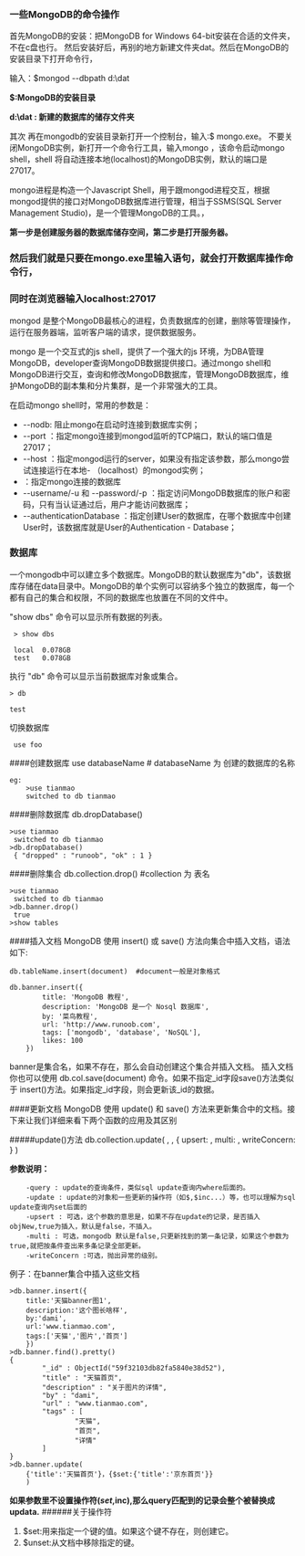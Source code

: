 ### 一些MongoDB的命令操作
   首先MongoDB的安装：把MongoDB for Windows 64-bit安装在合适的文件夹，不在c盘也行。
 然后安装好后，再别的地方新建文件夹dat。然后在MongoDB的安装目录下打开命令行，

 输入：$mongod --dbpath d:\dat

 **$:MongoDB的安装目录**

 **d:\dat  :  新建的数据库的储存文件夹**


 其次 再在mongodb的安装目录新打开一个控制台，输入:$ mongo.exe。	不要关闭MongoDB实例，新打开一个命令行工具，输入mongo ，该命令启动mongo shell，shell 将自动连接本地(localhost)的MongoDB实例，默认的端口是27017。

mongo进程是构造一个Javascript Shell，用于跟mongod进程交互，根据mongod提供的接口对MongoDB数据库进行管理，相当于SSMS(SQL Server Management Studio)，是一个管理MongoDB的工具。，

 **第一步是创建服务器的数据库储存空间，第二步是打开服务器。**

### 然后我们就是只要在mongo.exe里输入语句，就会打开数据库操作命令行，
### 同时在浏览器输入localhost:27017

mongod 是整个MongoDB最核心的进程，负责数据库的创建，删除等管理操作，运行在服务器端，监听客户端的请求，提供数据服务。

mongo 是一个交互式的js shell，提供了一个强大的js 环境，为DBA管理MongoDB，developer查询MongoDB数据提供接口。通过mongo shell和MongoDB进行交互，查询和修改MongoDB数据库，管理MongoDB数据库，维护MongoDB的副本集和分片集群，是一个非常强大的工具。

在启动mongo shell时，常用的参数是：

- --nodb: 阻止mongo在启动时连接到数据库实例；
- --port <port> ：指定mongo连接到mongod监听的TCP端口，默认的端口值是27017；
- --host <hostname> ：指定mongod运行的server，如果没有指定该参数，那么mongo尝试连接运行在本地- （localhost）的mongod实例；
- <db address>：指定mongo连接的数据库
- --username/-u <username> 和 --password/-p <password>：指定访问MongoDB数据库的账户和密码，只有当认证通过后，用户才能访问数据库；
- --authenticationDatabase <dbname>：指定创建User的数据库，在哪个数据库中创建User时，该数据库就是User的Authentication - Database；


### 数据库
一个mongodb中可以建立多个数据库。MongoDB的默认数据库为"db"，该数据库存储在data目录中。MongoDB的单个实例可以容纳多个独立的数据库，每一个都有自己的集合和权限，不同的数据库也放置在不同的文件中。

"show dbs" 命令可以显示所有数据的列表。
    
	 > show dbs

	 local  0.078GB
	 test   0.078GB

执行 "db" 命令可以显示当前数据库对象或集合。

	> db
	
	test

切换数据库
	
	 use foo


####创建数据库
	use databaseName    # databaseName 为 创建的数据库的名称

	eg:  
		>use tianmao
		switched to db tianmao

####删除数据库
	db.dropDatabase()

	>use tianmao
	 switched to db tianmao
	>db.dropDatabase()
	 { "dropped" : "runoob", "ok" : 1 }

####删除集合
	db.collection.drop()   #collection 为 表名

	>use tianmao
	 switched to db tianmao
	>db.banner.drop()
	 true
	>show tables 

####插入文档
MongoDB 使用 insert() 或 save() 方法向集合中插入文档，语法如下:

	db.tableName.insert(document)  #document一般是对象格式

	db.banner.insert({
			title: 'MongoDB 教程', 
		    description: 'MongoDB 是一个 Nosql 数据库',
		    by: '菜鸟教程',
		    url: 'http://www.runoob.com',
		    tags: ['mongodb', 'database', 'NoSQL'],
		    likes: 100
		})

banner是集合名，如果不存在，那么会自动创建这个集合并插入文档。
插入文档你也可以使用 db.col.save(document) 命令。如果不指定_id字段save()方法类似于 insert()方法。如果指定_id字段，则会更新该_id的数据。

####更新文档
MongoDB 使用 update() 和 save() 方法来更新集合中的文档。接下来让我们详细来看下两个函数的应用及其区别
	
#####update()方法
	db.collection.update(
	   <query>,
	   <update>,
	   {
	     upsert: <boolean>,
	     multi: <boolean>,
	     writeConcern: <document>
	   }
	)

**参数说明：**

	    -query : update的查询条件，类似sql update查询内where后面的。
	    -update : update的对象和一些更新的操作符（如$,$inc...）等，也可以理解为sql update查询内set后面的
	    -upsert : 可选，这个参数的意思是，如果不存在update的记录，是否插入objNew,true为插入，默认是false，不插入。
	    -multi : 可选，mongodb 默认是false,只更新找到的第一条记录，如果这个参数为true,就把按条件查出来多条记录全部更新。
	    -writeConcern :可选，抛出异常的级别。

例子：在banner集合中插入这些文档
	 
	>db.banner.insert({
		title:'天猫banner图1',
		description:'这个图长啥样',
		by:'dami',
		url:'www.tianmao.com',
		tags:['天猫','图片','首页']
		})
	>db.banner.find().pretty()
	{
	        "_id" : ObjectId("59f32103db82fa5840e38d52"),
	        "title" : "天猫首页",
	        "description" : "关于图片的详情",
	        "by" : "dami",
	        "url" : "www.tianmao.com",
	        "tags" : [
	                "天猫",
	                "首页",
	                "详情"
	        ]
	}
	>db.banner.update(
		{'title':'天猫首页'}，{$set:{'title':'京东首页'}}
		)
**如果<update>参数里不设置操作符($set,$inc),那么query匹配到的记录会整个被替换成updata.**
######关于操作符
1. $set:用来指定一个键的值。如果这个键不存在，则创建它。
2. $unset:从文档中移除指定的键。
